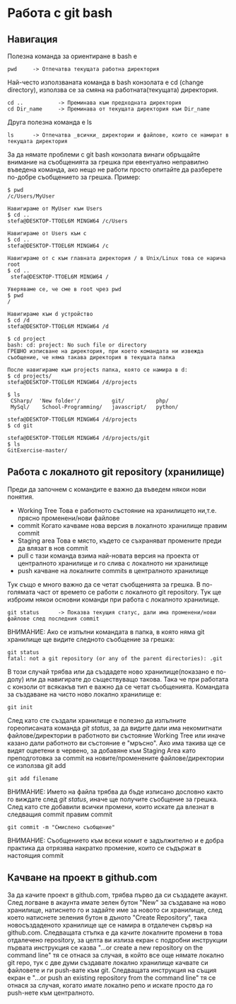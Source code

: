 # Работа с git bash
## Навигация
Полезна команда за ориентиране в bash е 
```
pwd     -> Отпечатва текущата работна директория
```
Най-често използваната команда в bash конзолата e cd (change directory), използва се за смяна на работната(текущата) директория.
```
cd ..           -> Преминава към предходната директория
cd Dir_name     -> Преминава от текущата директория към Dir_name
```
Друга полезна команда е ls
```
ls      -> Отпечатва _всички_ директории и файлове, които се намират в текущата директория
```
За да нямате проблеми с git bash конзолата винаги обръщайте внимание на съобщенията за грешка при евентуално неправилно въведена команда, ако нещо не работи просто опитайте да разберете по-добре съобщението за грешка.
Пример:
```
$ pwd
/c/Users/MyUser

Навигираме от MyUser към Users
$ cd ..
stefa@DESKTOP-TTOEL6M MINGW64 /c/Users

Навигираме от Users към c
$ cd ..
stefa@DESKTOP-TTOEL6M MINGW64 /c

Навигираме от c към главната директория / в Unix/Linux това се нарича root
$ cd ..
 stefa@DESKTOP-TTOEL6M MINGW64 /

Уверяваме се, че сме в root чрез pwd
$ pwd
/

Навигираме към d устройство
$ cd /d
stefa@DESKTOP-TTOEL6M MINGW64 /d

$ cd project
bash: cd: project: No such file or directory
ГРЕШНО изписване на директория, при което командата ни извежда съобщение, че няма такава директория в текущата папка

После навигираме към projects папка, която се намира в d:
$ cd projects/
stefa@DESKTOP-TTOEL6M MINGW64 /d/projects

$ ls
 CSharp/  'New folder'/          git/          php/
 MySql/    School-Programming/   javascript/   python/

stefa@DESKTOP-TTOEL6M MINGW64 /d/projects
$ cd git

stefa@DESKTOP-TTOEL6M MINGW64 /d/projects/git
$ ls
GitExercise-master/
```

## Работа с локалното git repository (хранилище)
Преди да започнем с командите е важно да въведем някои нови понятия.
- Working Tree Това е работното състояние на хранилището ни,т.е. прясно променени/нови файлове
- commit Когато качваме нова версия в локалното хранилище правим commit
- Staging area Това е място, където се съхраняват промените преди да влязат в нов commit
- pull с тази команда взима най-новата версия на проекта от централното хранилище и го слива с локалното ни хранилище
- push качване на локалните commits в централното хранилище

Тук също е много важно да се четат съобщенията за грешка.
В по-голямата част от времето се работи с локалното git repository. Тук ще изброим някои основни команди при работа с локалното хранилище. 
```
git status      -> Показва текущия статус, дали има променени/нови файлове след последния commit
```
ВНИМАНИЕ: Ако се изпълни командата в папка, в която няма git хранилище ще видите следното съобщение за грешка:
```
git status
fatal: not a git repository (or any of the parent directories): .git
```
В този случай трябва или да създадете ново хранилище(показано е по-долу) или да навигирате до съществуващо такова. Така че при работата с конзоли от всякакъв тип е важно да се четат съобщенията. Командата за създаване на чисто ново локално хранилище е: 
```
git init
```
След като сте създали хранилище е полезно да изпълните гореописаната команда _git status_, за да видите дали има некомитнати файлове/директории в работното ви състояние Working Tree или иначе казано дали работното ви състояние е "мръсно". Ако има такива ще се видят оцветени в червено, за добавяне към Staging Area като преподготовка за commit на новите/променените файлове/директории се използва git add
```
git add filename
```
ВНИМАНИЕ: Името на файла трябва да бъде изписано дословно както го виждате след _git status_, иначе ще получите съобщение за грешка.
След като сте добавили всички промени, които искате да влезнат в следващия commit правим commit
```
git commit -m "Смислено съобщение"
```
ВНИМАНИЕ: Съобщението към всеки комит е задължително и е добра практика да отрязява накратко промение, които се съдържат в настоящия commit

## Качване на проект в github.com
За да качите проект в github.com, трябва първо да си създадете акаунт. След логване в акаунта имате зелен бутон "New" за създаване на ново хранилище, натиснето го и задайте име за новото си хранилище, след което натиснете зеления бутон в дъното "Create Repository", така новосъздаденото хранилище ще се намира в отдалечен сървър на github.com. Следващата стъпка е да качите локалните промени в това отдалечено repository, за целта ви излиза екран с подробни инструкции първата инструкция се казва "…or create a new repository on the command line" тя се отнася за случая, в който все още нямате локално git repo, тук с две думи създавате локално хранилище качвате си файловете и ги push-вате към git. Следващата инструкция на същия екран е "…or push an existing repository from the command line" тя се отнася за случая, когато имате локално репо и искате просто да го push-нете към централното. 
